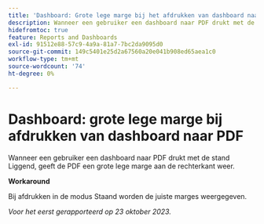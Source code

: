 ```yaml
---
title: 'Dashboard: Grote lege marge bij het afdrukken van dashboard naar PDF'
description: Wanneer een gebruiker een dashboard naar PDF drukt met de stand Liggend, geeft de PDF een grote lege marge aan de rechterkant weer.
hidefromtoc: true
feature: Reports and Dashboards
exl-id: 91512e88-57c9-4a9a-81a7-7bc2da9095d0
source-git-commit: 149c5401e25d2a67560a20e041b908ed65aea1c0
workflow-type: tm+mt
source-wordcount: '74'
ht-degree: 0%

---
```


# Dashboard: grote lege marge bij afdrukken van dashboard naar PDF

<!--Article by request-->

Wanneer een gebruiker een dashboard naar PDF drukt met de stand Liggend, geeft de PDF een grote lege marge aan de rechterkant weer.

**Workaround**

Bij afdrukken in de modus Staand worden de juiste marges weergegeven.

_Voor het eerst gerapporteerd op 23 oktober 2023._
